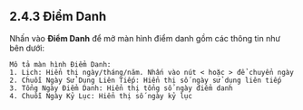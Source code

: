## 2.4.3 Điểm Danh

Nhấn vào **Điểm Danh** để mở màn hình điểm danh gồm các thông tin như bên dưới:

```
Mô tả màn hình Điểm Danh:
1. Lịch: Hiển thị ngày/tháng/năm. Nhấn vào nút < hoặc > để chuyển ngày
2. Chuỗi Ngày Sử Dụng Liên Tiếp: Hiển thị số ngày sử dụng liên tiếp
3. Tổng Ngày Điểm Danh: Hiển thị tổng số ngày điểm danh
4. Chuỗi Ngày Kỷ Lục: Hiển thị số ngày kỷ lục
```
